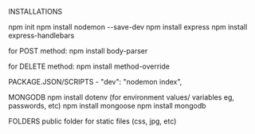 INSTALLATIONS

npm init
npm install nodemon --save-dev
npm install express
npm install express-handlebars

for POST method:
npm install body-parser

for DELETE method:
npm install method-override

PACKAGE.JSON/SCRIPTS - "dev": "nodemon index",

MONGODB
npm install dotenv (for environment values/ variables eg, passwords, etc)
npm install mongoose
npm install mongodb

FOLDERS
public folder for static files (css, jpg, etc)
